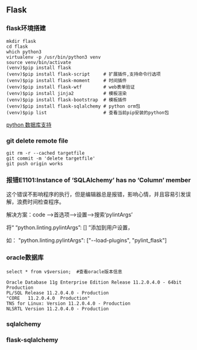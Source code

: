 ## Flask

### flask环境搭建

```
mkdir flask
cd flask
which python3
virtualenv -p /usr/bin/python3 venv
source venv/bin/activate
(venv)$pip install flask
(venv)$pip install flask-script     # 扩展插件,支持命令行选项
(venv)$pip install flask-moment     # 时间插件
(venv)$pip install flask-wtf        # web表单验证
(venv)$pip install jinja2           # 模板渲染
(venv)$pip install flask-bootstrap  # 模板插件
(venv)$pip install flask-sqlalchemy # python orm包
(venv)$pip list                     # 查看当前pip安装的python包
```
[python 数据库支持](https://github.com/zhudingsuifeng/flask/blob/works/docs/pythonDB.md)
### git delete remote file

```
git rm -r --cached targetfile
git commit -m 'delete targetfile'
git push origin works
```

### 报错E1101:Instance of ‘SQLAlchemy’ has no ‘Column’ member

这个错误不影响程序的执行，但是编辑器总是报错，影响心情，并且容易引发误解，浪费时间检查程序。

解决方案：code ——>首选项——>设置——>搜索‘pylintArgs’

将“ “python.linting.pylintArgs”: [] ”添加到用户设置，

如： "python.linting.pylintArgs": ["--load-plugins", "pylint_flask"]

### oracle数据库

```
select * from v$version;  #查看oracle版本信息

Oracle Database 11g Enterprise Edition Release 11.2.0.4.0 - 64bit Production
PL/SQL Release 11.2.0.4.0 - Production
"CORE	11.2.0.4.0	Production"
TNS for Linux: Version 11.2.0.4.0 - Production
NLSRTL Version 11.2.0.4.0 - Production
```

### sqlalchemy

### flask-sqlalchemy